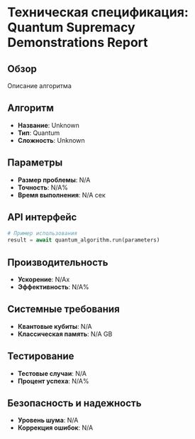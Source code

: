 # Техническая спецификация: Quantum Supremacy Demonstrations Report

## Обзор
Описание алгоритма

## Алгоритм
- **Название**: Unknown
- **Тип**: Quantum
- **Сложность**: Unknown

## Параметры
- **Размер проблемы**: N/A
- **Точность**: N/A%
- **Время выполнения**: N/A сек

## API интерфейс
```python
# Пример использования
result = await quantum_algorithm.run(parameters)
```

## Производительность
- **Ускорение**: N/Ax
- **Эффективность**: N/A%

## Системные требования
- **Квантовые кубиты**: N/A
- **Классическая память**: N/A GB

## Тестирование
- **Тестовые случаи**: N/A
- **Процент успеха**: N/A%

## Безопасность и надежность
- **Уровень шума**: N/A
- **Коррекция ошибок**: N/A

